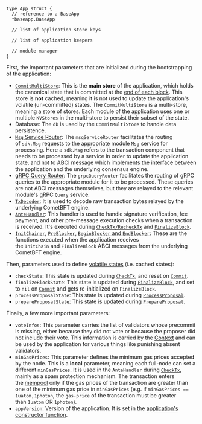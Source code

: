 
```
type App struct {
  // reference to a BaseApp
  *baseapp.BaseApp

  // list of application store keys

  // list of application keepers

  // module manager
}

```
First, the important parameters that are initialized during the bootstrapping of the application:

-   [`CommitMultiStore`](https://docs.cosmos.network/v0.52/learn/advanced/store#commitmultistore): This is the **main store** of the application, which holds the canonical state that is committed at the [end of each block](https://docs.cosmos.network/v0.52/learn/advanced/baseapp#commit). This store is **not** cached, meaning it is not used to update the application's volatile (un-committed) states. The `CommitMultiStore` is a multi-store, meaning a store of stores. Each module of the application uses one or multiple `KVStores` in the multi-store to persist their subset of the state.
-   Database: The `db` is used by the `CommitMultiStore` to handle data persistence.
-   [`Msg` Service Router](https://docs.cosmos.network/v0.52/learn/advanced/baseapp#msg-service-router): The `msgServiceRouter` facilitates the routing of `sdk.Msg` requests to the appropriate module `Msg` service for processing. Here a `sdk.Msg` refers to the transaction component that needs to be processed by a service in order to update the application state, and not to ABCI message which implements the interface between the application and the underlying consensus engine.
-   [gRPC Query Router](https://docs.cosmos.network/v0.52/learn/advanced/baseapp#grpc-query-router): The `grpcQueryRouter` facilitates the routing of gRPC queries to the appropriate module for it to be processed. These queries are not ABCI messages themselves, but they are relayed to the relevant module's gRPC `Query` service.
-   [`TxDecoder`](https://pkg.go.dev/github.com/cosmos/cosmos-sdk@v0.52.0-beta.2/types#TxDecoder): It is used to decode raw transaction bytes relayed by the underlying CometBFT engine.
-   [`AnteHandler`](https://docs.cosmos.network/v0.52/learn/advanced/baseapp#antehandler): This handler is used to handle signature verification, fee payment, and other pre-message execution checks when a transaction is received. It's executed during [`CheckTx/RecheckTx`](https://docs.cosmos.network/v0.52/learn/advanced/baseapp#checktx) and [`FinalizeBlock`](https://docs.cosmos.network/v0.52/learn/advanced/baseapp#finalizeblock).
-   [`InitChainer`](https://docs.cosmos.network/v0.52/learn/beginner/app-anatomy#initchainer), [`PreBlocker`](https://docs.cosmos.network/v0.52/learn/beginner/app-anatomy#preblocker), [`BeginBlocker` and `EndBlocker`](https://docs.cosmos.network/v0.52/learn/beginner/app-anatomy#beginblocker-and-endblocker): These are the functions executed when the application receives the `InitChain` and `FinalizeBlock` ABCI messages from the underlying CometBFT engine.


Then, parameters used to define [volatile states](https://docs.cosmos.network/v0.52/learn/advanced/baseapp#state-updates) (i.e. cached states):

-   `checkState`: This state is updated during [`CheckTx`](https://docs.cosmos.network/v0.52/learn/advanced/baseapp#checktx), and reset on [`Commit`](https://docs.cosmos.network/v0.52/learn/advanced/baseapp#commit).
-   `finalizeBlockState`: This state is updated during [`FinalizeBlock`](https://docs.cosmos.network/v0.52/learn/advanced/baseapp#finalizeblock), and set to `nil` on [`Commit`](https://docs.cosmos.network/v0.52/learn/advanced/baseapp#commit) and gets re-initialized on `FinalizeBlock`.
-   `processProposalState`: This state is updated during [`ProcessProposal`](https://docs.cosmos.network/v0.52/learn/advanced/baseapp#process-proposal).
-   `prepareProposalState`: This state is updated during [`PrepareProposal`](https://docs.cosmos.network/v0.52/learn/advanced/baseapp#prepare-proposal).

Finally, a few more important parameters:

-   `voteInfos`: This parameter carries the list of validators whose precommit is missing, either because they did not vote or because the proposer did not include their vote. This information is carried by the [Context](https://docs.cosmos.network/v0.52/learn/advanced/context) and can be used by the application for various things like punishing absent validators.
-   `minGasPrices`: This parameter defines the minimum gas prices accepted by the node. This is a **local** parameter, meaning each full-node can set a different `minGasPrices`. It is used in the `AnteHandler` during [`CheckTx`](https://docs.cosmos.network/v0.52/learn/advanced/baseapp#checktx), mainly as a spam protection mechanism. The transaction enters the [mempool](https://docs.cometbft.com/v1.0/explanation/core/mempool) only if the gas prices of the transaction are greater than one of the minimum gas price in `minGasPrices` (e.g. if `minGasPrices == 1uatom,1photon`, the `gas-price` of the transaction must be greater than `1uatom` OR `1photon`).
-   `appVersion`: Version of the application. It is set in the [application's constructor function](https://docs.cosmos.network/v0.52/learn/beginner/app-anatomy#constructor-function).